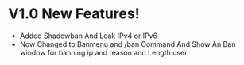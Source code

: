# **V1.0 New Features!**
- Added Shadowban And Leak IPv4 or IPv6
- Now Changed to Banmenu and /ban Command And Show An Ban window for banning ip and reason and Length user
